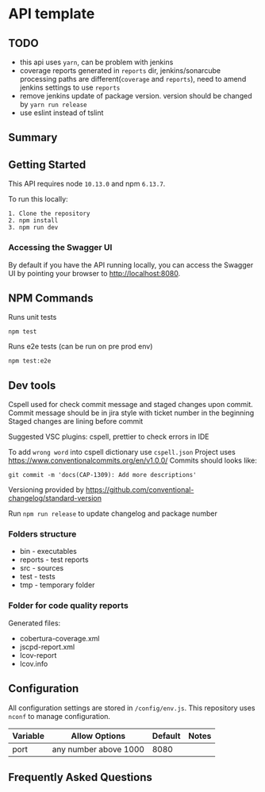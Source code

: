 # API template

## TODO

- this api uses `yarn`, can be problem with jenkins
- coverage reports generated in `reports` dir, jenkins/sonarcube processing paths are different(`coverage` and `reports`), need to amend jenkins settings to use `reports`
- remove jenkins update of package version. version should be changed by `yarn run release`
- use eslint instead of tslint

## Summary

## Getting Started

This API requires node `10.13.0` and npm `6.13.7`.

To run this locally:

```
1. Clone the repository
2. npm install
3. npm run dev
```

### Accessing the Swagger UI

By default if you have the API running locally, you can access the Swagger UI by pointing your browser to [http://localhost:8080](http://localhost:8080).

## NPM Commands

Runs unit tests

```
npm test
```

Runs e2e tests (can be run on pre prod env)

```
npm test:e2e
```

## Dev tools

Cspell used for check commit message and staged changes upon commit.
Commit message should be in jira style with ticket number in the beginning
Staged changes are lining before commit

Suggested VSC plugins: cspell, prettier to check errors in IDE

To add `wrong word` into cspell dictionary use `cspell.json`
Project uses https://www.conventionalcommits.org/en/v1.0.0/
Commits should looks like:

`git commit -m 'docs(CAP-1309): Add more descriptions'`

Versioning provided by https://github.com/conventional-changelog/standard-version

Run `npm run release` to update changelog and package number

### Folders structure

- bin - executables
- reports - test reports
- src - sources
- test - tests
- tmp - temporary folder

### Folder for code quality reports

Generated files:

- cobertura-coverage.xml
- jscpd-report.xml
- lcov-report
- lcov.info

## Configuration

All configuration settings are stored in `/config/env.js`. This repository uses `nconf` to manage configuration.

| Variable | Allow Options         | Default | Notes |
| -------- | --------------------- | ------- | ----- |
| port     | any number above 1000 | 8080    |       |

## Frequently Asked Questions

```

```
